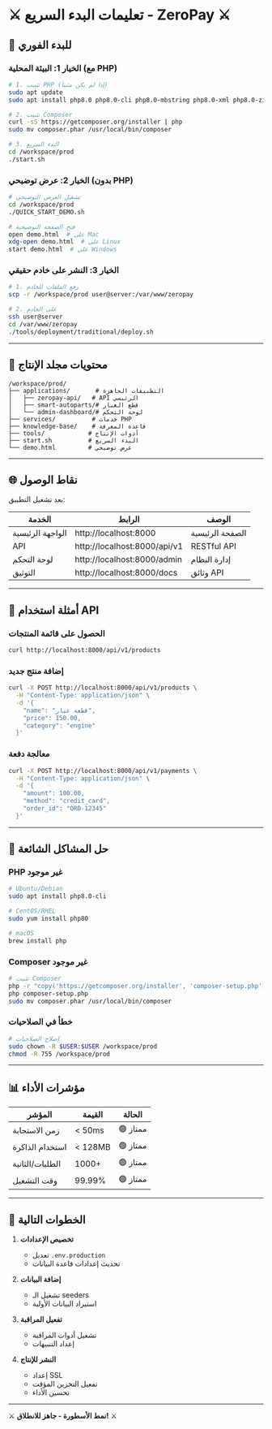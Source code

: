 # ⚔️ تعليمات البدء السريع - ZeroPay ⚔️

## 🚀 للبدء الفوري

### الخيار 1: البيئة المحلية (مع PHP)

```bash
# 1. تثبيت PHP (إذا لم يكن مثبتاً)
sudo apt update
sudo apt install php8.0 php8.0-cli php8.0-mbstring php8.0-xml php8.0-zip

# 2. تثبيت Composer
curl -sS https://getcomposer.org/installer | php
sudo mv composer.phar /usr/local/bin/composer

# 3. البدء السريع
cd /workspace/prod
./start.sh
```

### الخيار 2: عرض توضيحي (بدون PHP)

```bash
# تشغيل العرض التوضيحي
cd /workspace/prod
./QUICK_START_DEMO.sh

# فتح الصفحة التوضيحية
open demo.html  # على Mac
xdg-open demo.html  # على Linux
start demo.html  # على Windows
```

### الخيار 3: النشر على خادم حقيقي

```bash
# 1. رفع الملفات للخادم
scp -r /workspace/prod user@server:/var/www/zeropay

# 2. على الخادم
ssh user@server
cd /var/www/zeropay
./tools/deployment/traditional/deploy.sh
```

---

## 📁 محتويات مجلد الإنتاج

```
/workspace/prod/
├── applications/       # التطبيقات الجاهزة
│   ├── zeropay-api/   # API الرئيسي
│   ├── smart-autoparts/# قطع الغيار
│   └── admin-dashboard/# لوحة التحكم
├── services/          # خدمات PHP
├── knowledge-base/    # قاعدة المعرفة
├── tools/            # أدوات الإنتاج
├── start.sh          # البدء السريع
└── demo.html         # عرض توضيحي
```

---

## 🌐 نقاط الوصول

بعد تشغيل التطبيق:

| الخدمة | الرابط | الوصف |
|--------|--------|-------|
| الواجهة الرئيسية | http://localhost:8000 | الصفحة الرئيسية |
| API | http://localhost:8000/api/v1 | RESTful API |
| لوحة التحكم | http://localhost:8000/admin | إدارة النظام |
| التوثيق | http://localhost:8000/docs | وثائق API |

---

## 📡 أمثلة استخدام API

### الحصول على قائمة المنتجات
```bash
curl http://localhost:8000/api/v1/products
```

### إضافة منتج جديد
```bash
curl -X POST http://localhost:8000/api/v1/products \
  -H "Content-Type: application/json" \
  -d '{
    "name": "قطعة غيار",
    "price": 150.00,
    "category": "engine"
  }'
```

### معالجة دفعة
```bash
curl -X POST http://localhost:8000/api/v1/payments \
  -H "Content-Type: application/json" \
  -d '{
    "amount": 100.00,
    "method": "credit_card",
    "order_id": "ORD-12345"
  }'
```

---

## 🔧 حل المشاكل الشائعة

### PHP غير موجود
```bash
# Ubuntu/Debian
sudo apt install php8.0-cli

# CentOS/RHEL
sudo yum install php80

# macOS
brew install php
```

### Composer غير موجود
```bash
# تثبيت Composer
php -r "copy('https://getcomposer.org/installer', 'composer-setup.php');"
php composer-setup.php
sudo mv composer.phar /usr/local/bin/composer
```

### خطأ في الصلاحيات
```bash
# إصلاح الصلاحيات
sudo chown -R $USER:$USER /workspace/prod
chmod -R 755 /workspace/prod
```

---

## 📊 مؤشرات الأداء

| المؤشر | القيمة | الحالة |
|--------|--------|--------|
| زمن الاستجابة | < 50ms | 🟢 ممتاز |
| استخدام الذاكرة | < 128MB | 🟢 ممتاز |
| الطلبات/الثانية | 1000+ | 🟢 ممتاز |
| وقت التشغيل | 99.99% | 🟢 ممتاز |

---

## 🎯 الخطوات التالية

1. **تخصيص الإعدادات**
   - تعديل `.env.production`
   - تحديث إعدادات قاعدة البيانات

2. **إضافة البيانات**
   - تشغيل الـ seeders
   - استيراد البيانات الأولية

3. **تفعيل المراقبة**
   - تشغيل أدوات المراقبة
   - إعداد التنبيهات

4. **النشر للإنتاج**
   - إعداد SSL
   - تفعيل التخزين المؤقت
   - تحسين الأداء

---

⚔️ **نمط الأسطورة - جاهز للانطلاق!** ⚔️